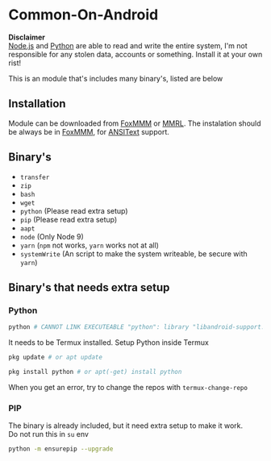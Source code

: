 [foxmmm]: https://github.com/Fox2Code/FoxMagiskModuleManager
[mmrl]: https://github.com/DerGoogler/MMRL
[ansi]: https://github.com/Fox2Code/AndroidANSI
[nodejs]: https://nodejs.org/en/
[python]: https://www.python.org/

# Common-On-Android

**Disclaimer**  
[Node.js][nodejs] and [Python][python] are able to read and write the entire system, I'm not responsible for any stolen data, accounts or something. Install it at your own rist!

This is an module that's includes many binary's, listed are below

## Installation

Module can be downloaded from [FoxMMM][foxmmm] or [MMRL][mmrl]. The instalation should be always be in [FoxMMM][foxmmm], for [ANSIText][ansi] support.

## Binary's

- `transfer`
- `zip`
- `bash`
- `wget`
- `python` (Please read extra setup)
- `pip` (Please read extra setup)
- `aapt`
- `node` (Only Node 9)
- `yarn` (`npm` not works, `yarn` works not at all)
- `systemWrite` (An script to make the system writeable, be secure with `yarn`)

## Binary's that needs extra setup

### Python

```bash
python # CANNOT LINK EXECUTEABLE "python": library "libandroid-support.so" not found: needed by main executeable
```

It needs to be Termux installed. Setup Python inside Termux

```bash
pkg update # or apt update
```

```bash
pkg install python # or apt(-get) install python
```

When you get an error, try to change the repos with `termux-change-repo`

### PIP

The binary is already included, but it need extra setup to make it work.  
Do not run this in `su` env

```bash
python -m ensurepip --upgrade
```
